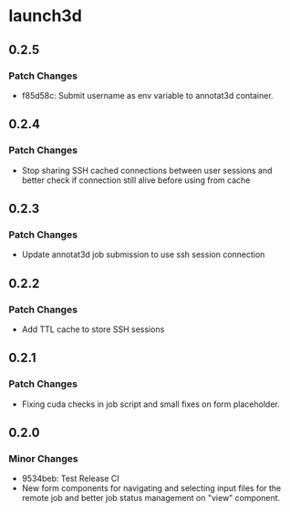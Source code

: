 # launch3d

## 0.2.5

### Patch Changes

- f85d58c: Submit username as env variable to annotat3d container.

## 0.2.4

### Patch Changes

- Stop sharing SSH cached connections between user sessions and better check if connection still alive before using from cache

## 0.2.3

### Patch Changes

- Update annotat3d job submission to use ssh session connection

## 0.2.2

### Patch Changes

- Add TTL cache to store SSH sessions

## 0.2.1

### Patch Changes

- Fixing cuda checks in job script and small fixes on form placeholder.

## 0.2.0

### Minor Changes

- 9534beb: Test Release CI
- New form components for navigating and selecting input files for the remote job and better job status management on "view" component.
